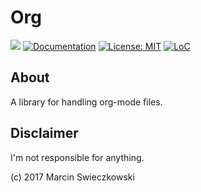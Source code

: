 # Org

[![](https://img.shields.io/crates/v/org.svg)](https://crates.io/crates/org) [![Documentation](https://docs.rs/org/badge.svg)](https://docs.rs/org) [![License: MIT](https://img.shields.io/badge/License-MIT-yellow.svg)](https://opensource.org/licenses/MIT) [![LoC](https://tokei.rs/b1/github/m-cat/org)](https://github.com/m-cat/org)

## About

A library for handling org-mode files.

## Disclaimer

I'm not responsible for anything.

(c) 2017 Marcin Swieczkowski
